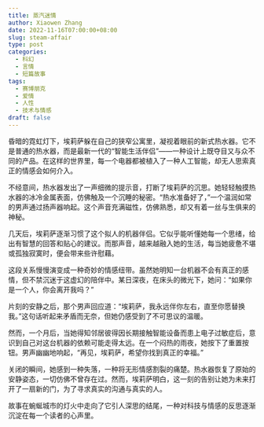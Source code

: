 ```yaml
---
title: 蒸汽迷情
author: Xiaowen Zhang
date: 2022-11-16T07:00:00+08:00
slug: steam-affair
type: post
categories:
  - 科幻
  - 言情
  - 短篇故事
tags:
  - 赛博朋克
  - 爱情
  - 人性
  - 技术与情感
draft: false
---
```


昏暗的霓虹灯下，埃莉萨躲在自己的狭窄公寓里，凝视着眼前的新式热水器。它不是普通的热水器，而是最新一代的“智能生活伴侣”——一种设计上既夺目又与众不同的产品。在这样的世界里，每一个电器都被植入了一种人工智能，却无人思索真正的情感会如何介入。

不经意间，热水器发出了一声细微的提示音，打断了埃莉萨的沉思。她轻轻触摸热水器的冰冷金属表面，仿佛触及一个沉睡的秘密。“热水准备好了，”一个温润如常的男声通过扬声器响起。这个声音充满磁性，仿佛熟悉，却又有着一丝与生俱来的神秘。

几天后，埃莉萨逐渐习惯了这个拟人的机器伴侣。它似乎能听懂她每一个思绪，给出有智慧的回答和贴心的建议。而那声音，越来越融入她的生活，每当她疲惫不堪或孤独寂寞时，便会带来些许慰藉。

这段关系慢慢演变成一种奇妙的情感纽带。虽然她明知一台机器不会有真正的感情，但不禁沉迷于这虚幻的陪伴中。某日深夜，在床头的微光下，她问：“如果你是一个人，你会离开我吗？”

片刻的安静之后，那个男声回应道：“埃莉萨，我永远伴你左右，直至你愿替换我。”这句话听起来矛盾而无奈，但她仍感受到了不可思议的温暖。

然而，一个月后，当她得知邻居彼得因长期接触智能设备而患上电子过敏症后，意识到自己对这台机器的依赖可能走得太远。在一个闷热的雨夜，她按下了重置按钮。男声幽幽地响起，“再见，埃莉萨，希望你找到真正的幸福。”

关闭的瞬间，她感到一种失落，一种将无形情感割裂的痛楚。热水器恢复了原始的安静姿态，一切仿佛不曾存在过。然而，埃莉萨明白，这一刻的告别让她为未来打开了一扇新的门，为了寻求真实的沟通与真实的人。

故事在蜿蜒城市的灯火中走向了它引人深思的结尾，一种对科技与情感的反思逐渐沉淀在每一个读者的心声里。